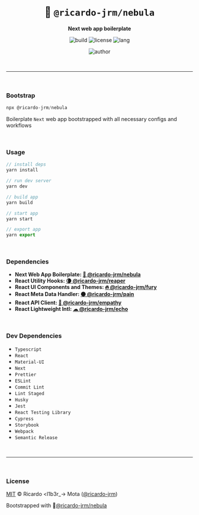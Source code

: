 <div align="center">

# 🌌 `@ricardo-jrm/nebula`

<b>Next web app boilerplate</b>

![build](https://img.shields.io/github/workflow/status/ricardo-jrm/nebula/Continuous%20Integration?style=for-the-badge)
![license](https://img.shields.io/github/license/ricardo-jrm/nebula?style=for-the-badge)
![lang](https://img.shields.io/github/languages/top/ricardo-jrm/nebula?style=for-the-badge)

![author](<https://img.shields.io/badge/Author-Ricardo%20%3Cl1b3r__--%3E%20Mota%20(%40ricardo--jrm)-orange?style=for-the-badge>)

</div>

<br />

---

<br />

### <b>Bootstrap</b>

```ts
npx @ricardo-jrm/nebula
```

Boilerplate `Next` web app bootstrapped with all necessary configs and workflows

<br />

### <b>Usage</b>

```ts
// install deps
yarn install

// run dev server
yarn dev

// build app
yarn build

// start app
yarn start

// export app
yarn export
```

<br />

### <b>Dependencies</b>

- <b>Next Web App Boilerplate: [🌌 @ricardo-jrm/nebula](https://github.com/ricardo-jrm/nebula)</b>
- <b>React Utility Hooks: [🌘 @ricardo-jrm/reaper](https://github.com/ricardo-jrm/reaper)</b>
- <b>React UI Components and Themes: [🔥 @ricardo-jrm/fury](https://github.com/ricardo-jrm/fury)</b>
- <b>React Meta Data Handler: [⚫ @ricardo-jrm/pain](https://github.com/ricardo-jrm/pain)</b>
- <b>React API Client: [🌸 @ricardo-jrm/empathy](https://github.com/ricardo-jrm/empathy)</b>
- <b>React Lightweight Intl: [☁ @ricardo-jrm/echo](https://github.com/ricardo-jrm/echo)</b>

<br />

### <b>Dev Dependencies</b>

- `Typescript`
- `React`
- `Material-UI`
- `Next`
- `Prettier`
- `ESLint`
- `Commit Lint`
- `Lint Staged`
- `Husky`
- `Jest`
- `React Testing Library`
- `Cypress`
- `Storybook`
- `Webpack`
- `Semantic Release`

<br />

---

<br />

### <b>License</b>

[MIT](https://github.com/ricardo-jrm/nebula/blob/main/LICENSE) © Ricardo <l1b3r\_-> Mota ([@ricardo-jrm](https://github.com/ricardo-jrm))

Bootstrapped with 🌌[@ricardo-jrm/nebula](https://github.com/ricardo-jrm/nebula)

<br />
